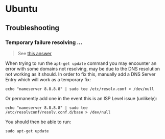 # Ubuntu

## Troubleshooting

### Temporary failure resolving ...

> See [this answer](https://askubuntu.com/questions/91543/apt-get-update-fails-to-fetch-files-temporary-failure-resolving-error)

When trying to run the `apt-get update` command you may encounter an error with some domains not resolving, may be due to the DNS resolution not working as it should. In order to fix this, manually add a DNS Server Entry which will work as a temporary fix:

```
echo "nameserver 8.8.8.8" | sudo tee /etc/resolv.conf > /dev/null
```

Or permanently add one in the event this is an ISP Level issue (unlikely):

```
echo "nameserver 8.8.8.8" | sudo tee /etc/resolvconf/resolv.conf.d/base > /dev/null
```

You should then be able to run:

```
sudo apt-get update
```
